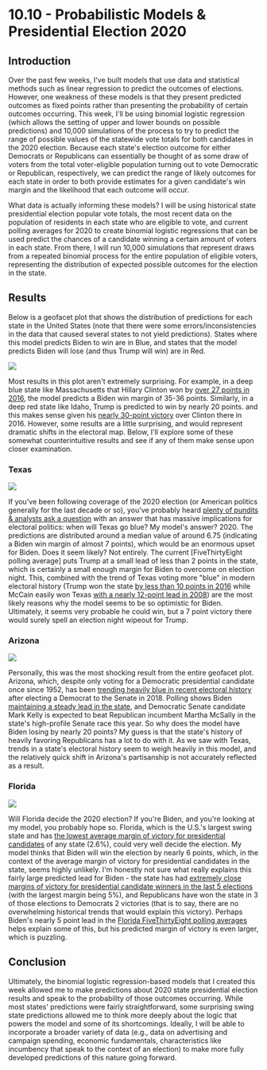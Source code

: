 # 10.10 - Probabilistic Models & Presidential Election 2020
## Introduction
Over the past few weeks, I've built models that use data and statistical methods such as linear regression to predict the outcomes of elections. However, one weakness of these models is that they present predicted outcomes as fixed points rather than presenting the probability of certain outcomes occurring. This week, I'll be using binomial logistic regression (which allows the setting of upper and lower bounds on possible predictions) and 10,000 simulations of the process to try to predict the range of possible values of the statewide vote totals for both candidates in the 2020 election. Because each state's election outcome for either Democrats or Republicans can essentially be thought of as some draw of voters from the total voter-eligible population turning out to vote Democratic or Republican, respectively, we can predict the range of likely outcomes for each state in order to both provide estimates for a given candidate's win margin and the likelihood that each outcome will occur. 

What data is actually informing these models? I will be using historical state presidential election popular vote totals, the most recent data on the population of residents in each state who are eligible to vote, and current polling averages for 2020 to create binomial logistic regressions that can be used predict the chances of a candidate winning a certain amount of voters in each state. From there, I will run 10,000 simulations that represent draws from a repeated binomial process for the entire population of eligible voters, representing the distribution of expected possible outcomes for the election in the state.

## Results
Below is a geofacet plot that shows the distribution of predictions for each state in the United States (note that there were some errors/inconsistencies in the data that caused several states to not yield predictions). States where this model predicts Biden to win are in Blue, and states that the model predicts Biden will lose (and thus Trump will win) are in Red.

![](geofacet_plot.jpeg)

Most results in this plot aren't extremely surprising. For example, in a deep blue state like Massachusetts that Hillary Clinton won by [over 27 points in 2016](https://www.nytimes.com/elections/2016/results/massachusetts-president-clinton-trump), the model predicts a Biden win margin of 35-36 points. Similarly, in a deep red state like Idaho, Trump is predicted to win by nearly 20 points. and this makes sense given his [nearly 30-point victory](https://www.nytimes.com/elections/2016/results/idaho) over Clinton there in 2016. However, some results are a little surprising, and would represent dramatic shifts in the electoral map. Below, I'll explore some of these somewhat counterintuitive results and see if any of them make sense upon closer examination.

### Texas
![](texas_margin.jpeg)

If you've been following coverage of the 2020 election (or American politics generally for the last decade or so), you've probably heard [plenty of pundits & analysts ask a question](https://www.fox10phoenix.com/news/2020-election-texas-hasnt-voted-democrat-since-1976-but-the-state-is-in-play-this-year-experts-say) with an answer that has massive implications for electoral politics: when will Texas go blue? My model's answer? 2020. The predictions are distributed around a median value of around 6.75 (indicating a Biden win margin of almost 7 points), which would be an enormous upset for Biden. Does it seem likely? Not entirely. The current [FiveThirtyEight polling average] puts Trump at a small lead of less than 2 points in the state, which is certainly a small enough margin for Biden to overcome on election night. This, combined with the trend of Texas voting more "blue" in modern electoral history (Trump won the state [by less than 10 points in 2016](https://www.nytimes.com/elections/2016/results/texas) while McCain easily won Texas [with a nearly 12-point lead in 2008](https://en.wikipedia.org/wiki/2008_United_States_presidential_election_in_Texas)) are the most likely reasons why the model seems to be so optimistic for Biden. Ultimately, it seems very probable he could win, but a 7 point victory there would surely spell an election night wipeout for Trump. 

### Arizona
![](arizona_margins.jpeg)

Personally, this was the most shocking result from the entire geofacet plot. Arizona, which, despite only voting for a Democratic presidential candidate once since 1952, has been [trending heavily blue in recent electoral history](https://www.nytimes.com/2020/09/25/us/politics/arizona-biden-trump-kelly-mcsally.html) after electing a Democrat to the Senate in 2018. Polling shows Biden [maintaining a steady lead in the state](https://www.nytimes.com/2020/10/05/us/elections/politics-arizona-poll.html), and Democratic Senate candidate Mark Kelly is expected to beat Republican incumbent Martha McSally in the state's high-profile Senate race this year. So why does the model have Biden losing by nearly 20 points? My guess is that the state's history of heavily favoring Republicans has a lot to do with it. As we saw with Texas, trends in a state's electoral history seem to weigh heavily in this model, and the relatively quick shift in Arizona's partisanship is not accurately reflected as a result.

### Florida
![](florda_margin.jpeg)

Will Florida decide the 2020 election? If you're Biden, and you're looking at my model, you probably hope so. Florida, which is the U.S.'s largest swing state and has [the lowest average margin of victory for presidential candidates](https://www.heraldtribune.com/in-depth/news/2020/10/12/donald-trump-and-joe-biden-tied-florida-americas-largest-swing-state-and-key-battleground/5802371002/) of any state (2.6%), could very well decide the election. My model thinks that Biden will win the election by nearly 6 points, which, in the context of the average margin of victory for presidential candidates in the state, seems highly unlikely. I'm honestly not sure what really explains this fairly large predicted lead for Biden - the state has had [extremely close margins of victory for presidential candidate winners in the last 5 elections](https://www.270towin.com/states/Florida) (with the largest margin being 5%), and Republicans have won the state in 3 of those elections to Democrats 2 victories (that is to say, there are no overwhelming historical trends that would explain this victory). Perhaps Biden's nearly 5 point lead in the [Florida FiveThirtyEight polling averages](https://projects.fivethirtyeight.com/polls/president-general/florida/) helps explain some of this, but his predicted margin of victory is even larger, which is puzzling. 

## Conclusion
Ultimately, the binomial logistic regression-based models that I created this week allowed me to make predictions about 2020 state presidential election results and speak to the probability of those outcomes occurring. While most states' predictions were fairly straightforward, some surprising swing state predictions allowed me to think more deeply about the logic that powers the model and some of its shortcomings. Ideally, I will be able to incorporate a broader variety of data (e.g., data on advertising and campaign spending, economic fundamentals, characteristics like incumbency that speak to the context of an election) to make more fully developed predictions of this nature going forward.


